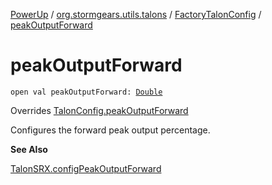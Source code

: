 [PowerUp](../../index.md) / [org.stormgears.utils.talons](../index.md) / [FactoryTalonConfig](index.md) / [peakOutputForward](./peak-output-forward.md)

# peakOutputForward

`open val peakOutputForward: `[`Double`](https://kotlinlang.org/api/latest/jvm/stdlib/kotlin/-double/index.html)

Overrides [TalonConfig.peakOutputForward](../-talon-config/peak-output-forward.md)

Configures the forward peak output percentage.

**See Also**

[TalonSRX.configPeakOutputForward](#)

